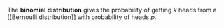 The **binomial distribution** gives the probability of getting $k$ heads from a [[Bernoulli distribution]] with probability of heads $p$.
